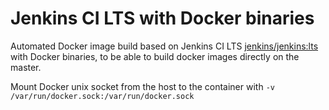 # Jenkins CI LTS with Docker binaries

Automated Docker image build based on Jenkins CI LTS [jenkins/jenkins:lts](https://hub.docker.com/r/jenkins/jenkins/) with Docker binaries, to be able to build docker images directly on the master.

Mount Docker unix socket from the host to the container with `-v /var/run/docker.sock:/var/run/docker.sock`